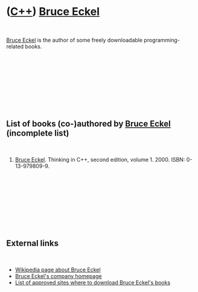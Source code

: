 



 

 

 

 

 

([C++](Cpp.htm)) [Bruce Eckel](CppBruceEckel.htm)
=================================================

 

[Bruce Eckel](CppBruceEckel.htm) is the author of some freely
downloadable programming-related books.

 

 

 

 

 

List of books (co-)authored by [Bruce Eckel](CppBruceEckel.htm) (incomplete list)
---------------------------------------------------------------------------------

 

1.  [Bruce Eckel](CppBruceEckel.htm). Thinking in C++, second edition,
    volume 1. 2000. ISBN: 0-13-979809-9.

 

 

 

 

 

External links
--------------

 

-   [Wikipedia page about Bruce
    Eckel](http://en.wikipedia.org/wiki/Bruce_Eckel)
-   [Bruce Eckel's company homepage](http://www.mindviewinc.com)
-   [List of approved sites where to download Bruce Eckel's
    books](http://mindviewinc.com/Books/DownloadSites)

 

 

 

 

 





 



